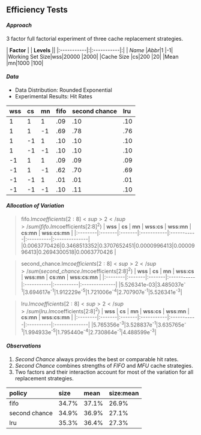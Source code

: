 ## Efficiency Tests ##
#### _Approach_ ####
3 factor full factorial experiment of three cache replacement strategies.

| **Factor** | | **Levels** ||
|:-----------|:|:-----------|:|
| _Name_     |_Abbr_|1           |-1|
|Working Set Size|wss|20000       |2000|
|Cache Size  |cs|200         |20|
|Mean        |mn|1000        |100|

#### _Data_ ####
  * Data Distribution: Rounded Exponential
  * Experimental Results: Hit Rates

| **wss** | **cs** | **mn** | **fifo** | **second chance** | **lru** |
|:--------|:-------|:-------|:---------|:------------------|:--------|
|1        |1       |1       |.09       |.10                |.10      |
|1        |1       |-1      |.69       |.78                |.76      |
|1        |-1      |1       |.10       |.10                |.10      |
|1        |-1      |-1      |.10       |.10                |.10      |
|-1       |1       |1       |.09       |.09                |.09      |
|-1       |1       |-1      |.62       |.70                |.69      |
|-1       |-1      |1       |.01       |.01                |.01      |
|-1       |-1      |-1      |.10       |.11                |.10      |

#### _Allocation of Variation_ ####

> fifo.lm$coefficients[2:8]<sup>2</sup>/sum(fifo.lm$coefficients[2:8]<sup>2</sup>) 
| **wss** | **cs** | **mn** | **wss:cs** | **wss:mn** | **cs:mn** | **wss:cs:mn** |
|:--------|:-------|:-------|:-----------|:-----------|:----------|:--------------|
|0.0063770426|0.3468513352|0.3707652451|0.0000996413|0.0000996413|0.2694300518|0.0063770426   |

> second\_chance.lm$coefficients[2:8]<sup>2</sup>/sum(second\_chance.lm$coefficients[2:8]<sup>2</sup>)
| **wss** | **cs** | **mn** | **wss:cs** | **wss:mn** | **cs:mn** | **wss:cs:mn** |
|:--------|:-------|:-------|:-----------|:-----------|:----------|:--------------|
|5.526341e-03|3.485037e<sup>-1</sup>|3.694617e<sup>-1</sup>|1.912229e<sup>-5</sup>|1.721006e<sup>-4</sup>|2.707907e<sup>-1</sup>|5.526341e<sup>-3</sup>|

> lru.lm$coefficients[2:8]<sup>2</sup>/sum(lru.lm$coefficients[2:8]<sup>2</sup>)
| **wss** | **cs** | **mn** | **wss:cs** | **wss:mn** | **cs:mn** | **wss:cs:mn** |
|:--------|:-------|:-------|:-----------|:-----------|:----------|:--------------|
|5.765356e<sup>-3</sup>|3.528837e<sup>-1</sup>|3.635765e<sup>-1</sup>|1.994933e<sup>-5</sup>|1.795440e<sup>-4</sup>|2.730864e<sup>-1</sup>|4.488599e<sup>-3</sup>|

#### _Observations_ ####
  1. _Second Chance_ always provides the best or comparable hit rates.
  1. _Second Chance_ combines strengths of _FIFO_ and _MFU_ cache strategies.
  1. Two factors and their interaction account for most of the variation for all replacement strategies.

| **policy** | **size** | **mean** | **size:mean** |
|:-----------|:---------|:---------|:--------------|
|fifo        |34.7%     |37.1%     |26.9%          |
|second chance|34.9%     |36.9%     |27.1%          |
|lru         |35.3%     |36.4%     |27.3%          |